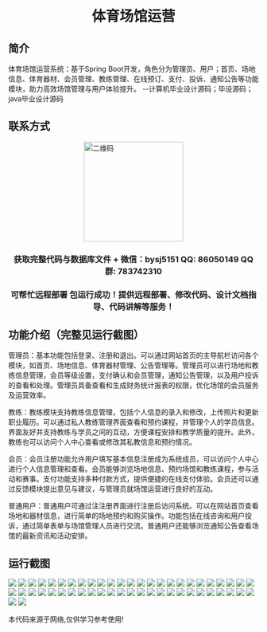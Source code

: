 <p><h1 align="center">体育场馆运营</h1></p>

## 简介
体育场馆运营系统：基于Spring Boot开发，角色分为管理员、用户；首页、场地信息、体育器材、会员管理、教练管理、在线预订、支付、投诉、通知公告等功能模块，助力高效场馆管理与用户体验提升。    --计算机毕业设计源码；毕设源码；java毕业设计源码


## 联系方式
<img src="https://bs-1329754181.cos.ap-shanghai.myqcloud.com/wx.jpg" alt="二维码" style="display: block; margin: 0 auto;" width="200px">
<p><h3 align="center">获取完整代码与数据库文件 + 微信：bysj5151 QQ: 86050149 QQ群: 783742310</h3></p>
<p><h3 align="center">可帮忙远程部署 包运行成功！提供远程部署、修改代码、设计文档指导、代码讲解等服务！</h3></p>

## 功能介绍（完整见运行截图）
管理员：基本功能包括登录、注册和退出。可以通过网站首页的主导航栏访问各个模块，如首页、场地信息、体育器材管理、公告管理等。管理员可以进行场地和教练信息管理，会员等级设置，支付确认和会员管理，通知公告管理，以及用户投诉的查看和处理。管理员具备查看和生成财务统计报表的权限，优化场馆的会员服务及运营效率。

教练：教练模块支持教练信息管理，包括个人信息的录入和修改，上传照片和更新职业履历。可以通过私人教练管理界面查看和预约课程，并管理个人的学员信息。界面友好并支持教练与学员之间的互动，方便课程安排和教学质量的提升。此外，教练也可以访问个人中心查看或修改其私教信息和预约情况。

会员：会员注册功能允许用户填写基本信息注册成为系统成员，可以访问个人中心进行个人信息管理和查看。会员能够浏览场地信息、预约场馆和教练课程，参与活动和赛事。支付功能支持多种付款方式，提供便捷的在线支付体验。会员还可以通过反馈模块提出意见与建议，与管理员就场馆运营进行良好的互动。

普通用户：普通用户可通过注注册界面进行注册后访问系统。可以在网站首页查看场地和器材信息，进行简单的场地预约和购买操作。功能包括在线咨询和用户投诉，通过简单表单与场馆管理人员进行交流。普通用户还能够浏览通知公告查看场馆的最新资讯和活动安排。


## 运行截图
![](https://bs-1329754181.cos.ap-shanghai.myqcloud.com/spring/StadiumOperations/img/001.jpg)
![](https://bs-1329754181.cos.ap-shanghai.myqcloud.com/spring/StadiumOperations/img/002.jpg)
![](https://bs-1329754181.cos.ap-shanghai.myqcloud.com/spring/StadiumOperations/img/003.jpg)
![](https://bs-1329754181.cos.ap-shanghai.myqcloud.com/spring/StadiumOperations/img/004.jpg)
![](https://bs-1329754181.cos.ap-shanghai.myqcloud.com/spring/StadiumOperations/img/005.jpg)
![](https://bs-1329754181.cos.ap-shanghai.myqcloud.com/spring/StadiumOperations/img/006.jpg)
![](https://bs-1329754181.cos.ap-shanghai.myqcloud.com/spring/StadiumOperations/img/007.jpg)
![](https://bs-1329754181.cos.ap-shanghai.myqcloud.com/spring/StadiumOperations/img/008.jpg)
![](https://bs-1329754181.cos.ap-shanghai.myqcloud.com/spring/StadiumOperations/img/009.jpg)
![](https://bs-1329754181.cos.ap-shanghai.myqcloud.com/spring/StadiumOperations/img/010.jpg)
![](https://bs-1329754181.cos.ap-shanghai.myqcloud.com/spring/StadiumOperations/img/011.jpg)
![](https://bs-1329754181.cos.ap-shanghai.myqcloud.com/spring/StadiumOperations/img/012.jpg)
![](https://bs-1329754181.cos.ap-shanghai.myqcloud.com/spring/StadiumOperations/img/013.jpg)
![](https://bs-1329754181.cos.ap-shanghai.myqcloud.com/spring/StadiumOperations/img/014.jpg)
![](https://bs-1329754181.cos.ap-shanghai.myqcloud.com/spring/StadiumOperations/img/015.jpg)
![](https://bs-1329754181.cos.ap-shanghai.myqcloud.com/spring/StadiumOperations/img/016.jpg)
![](https://bs-1329754181.cos.ap-shanghai.myqcloud.com/spring/StadiumOperations/img/017.jpg)
![](https://bs-1329754181.cos.ap-shanghai.myqcloud.com/spring/StadiumOperations/img/018.jpg)
![](https://bs-1329754181.cos.ap-shanghai.myqcloud.com/spring/StadiumOperations/img/019.jpg)
![](https://bs-1329754181.cos.ap-shanghai.myqcloud.com/spring/StadiumOperations/img/020.jpg)
![](https://bs-1329754181.cos.ap-shanghai.myqcloud.com/spring/StadiumOperations/img/021.jpg)
![](https://bs-1329754181.cos.ap-shanghai.myqcloud.com/spring/StadiumOperations/img/022.jpg)
![](https://bs-1329754181.cos.ap-shanghai.myqcloud.com/spring/StadiumOperations/img/023.jpg)
![](https://bs-1329754181.cos.ap-shanghai.myqcloud.com/spring/StadiumOperations/img/024.jpg)
![](https://bs-1329754181.cos.ap-shanghai.myqcloud.com/spring/StadiumOperations/img/025.jpg)
![](https://bs-1329754181.cos.ap-shanghai.myqcloud.com/spring/StadiumOperations/img/026.jpg)
![](https://bs-1329754181.cos.ap-shanghai.myqcloud.com/spring/StadiumOperations/img/027.jpg)
![](https://bs-1329754181.cos.ap-shanghai.myqcloud.com/spring/StadiumOperations/img/028.jpg)
![](https://bs-1329754181.cos.ap-shanghai.myqcloud.com/spring/StadiumOperations/img/029.jpg)
![](https://bs-1329754181.cos.ap-shanghai.myqcloud.com/spring/StadiumOperations/img/030.jpg)
![](https://bs-1329754181.cos.ap-shanghai.myqcloud.com/spring/StadiumOperations/img/031.jpg)
![](https://bs-1329754181.cos.ap-shanghai.myqcloud.com/spring/StadiumOperations/img/032.jpg)
![](https://bs-1329754181.cos.ap-shanghai.myqcloud.com/spring/StadiumOperations/img/033.jpg)
![](https://bs-1329754181.cos.ap-shanghai.myqcloud.com/spring/StadiumOperations/img/034.jpg)
![](https://bs-1329754181.cos.ap-shanghai.myqcloud.com/spring/StadiumOperations/img/035.jpg)
![](https://bs-1329754181.cos.ap-shanghai.myqcloud.com/spring/StadiumOperations/img/036.jpg)
![](https://bs-1329754181.cos.ap-shanghai.myqcloud.com/spring/StadiumOperations/img/037.jpg)
![](https://bs-1329754181.cos.ap-shanghai.myqcloud.com/spring/StadiumOperations/img/038.jpg)
![](https://bs-1329754181.cos.ap-shanghai.myqcloud.com/spring/StadiumOperations/img/039.jpg)
![](https://bs-1329754181.cos.ap-shanghai.myqcloud.com/spring/StadiumOperations/img/040.jpg)
![](https://bs-1329754181.cos.ap-shanghai.myqcloud.com/spring/StadiumOperations/img/041.jpg)
![](https://bs-1329754181.cos.ap-shanghai.myqcloud.com/spring/StadiumOperations/img/042.jpg)
![](https://bs-1329754181.cos.ap-shanghai.myqcloud.com/spring/StadiumOperations/img/043.jpg)
![](https://bs-1329754181.cos.ap-shanghai.myqcloud.com/spring/StadiumOperations/img/044.jpg)
![](https://bs-1329754181.cos.ap-shanghai.myqcloud.com/spring/StadiumOperations/img/045.jpg)
![](https://bs-1329754181.cos.ap-shanghai.myqcloud.com/spring/StadiumOperations/img/046.jpg)
![](https://bs-1329754181.cos.ap-shanghai.myqcloud.com/spring/StadiumOperations/img/047.jpg)
![](https://bs-1329754181.cos.ap-shanghai.myqcloud.com/spring/StadiumOperations/img/048.jpg)
![](https://bs-1329754181.cos.ap-shanghai.myqcloud.com/spring/StadiumOperations/img/049.jpg)
![](https://bs-1329754181.cos.ap-shanghai.myqcloud.com/spring/StadiumOperations/img/050.jpg)
![](https://bs-1329754181.cos.ap-shanghai.myqcloud.com/spring/StadiumOperations/img/051.jpg)
![](https://bs-1329754181.cos.ap-shanghai.myqcloud.com/spring/StadiumOperations/img/052.jpg)

<p>本代码来源于网络,仅供学习参考使用!</p>
